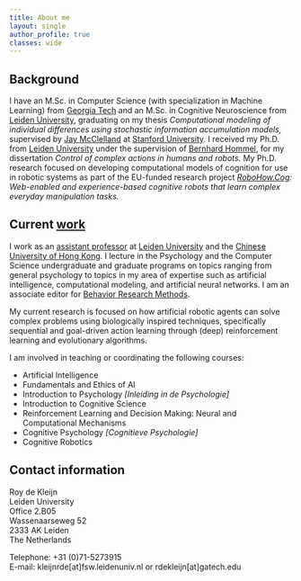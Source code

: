 ```yaml
---
title: About me
layout: single
author_profile: true
classes: wide
---
```


## Background
I have an M.Sc. in Computer Science (with specialization in Machine Learning) from [Georgia Tech](https://www.gatech.edu/) and an M.Sc. in Cognitive Neuroscience from [Leiden University](https://www.universiteitleiden.nl/), graduating on my thesis *Computational modeling of individual differences using stochastic information accumulation models,* supervised by [Jay McClelland](https://stanford.edu/~jlmcc/) at [Stanford University](https://www.stanford.edu/). I received my Ph.D. from [Leiden University](https://www.universiteitleiden.nl/) under the supervision of [Bernhard Hommel](https://www.bernhard-hommel.eu/), for my dissertation *Control of complex actions in humans and robots.* My Ph.D. research focused on developing computational models of cognition for use in robotic systems as part of the EU-funded research project *[RoboHow.Cog](http://robohow.org/): Web-enabled and experience-based cognitive robots that learn complex everyday manipulation tasks.*

## Current [work](http://roydekleijn.nl/my-work/)
I work as an [assistant professor](https://www.universiteitleiden.nl/en/staffmembers/roy-de-kleijn) at [Leiden University](https://www.universiteitleiden.nl/) and the [Chinese University of Hong Kong](https://www.cuhk.edu.hk/english/index.html). I lecture in the Psychology and the Computer Science undergraduate and graduate programs on topics ranging from general psychology to topics in my area of expertise such as artificial intelligence, computational modeling, and artificial neural networks. I am an associate editor for [Behavior Research Methods](https://link.springer.com/journal/13428).

My current research is focused on how artificial robotic agents can solve complex problems using biologically inspired techniques, specifically sequential and goal-driven action learning through (deep) reinforcement learning and evolutionary algorithms.

I am involved in teaching or coordinating the following courses:

- Artificial Intelligence
- Fundamentals and Ethics of AI
- Introduction to Psychology *[Inleiding in de Psychologie]*
- Introduction to Cognitive Science
- Reinforcement Learning and Decision Making: Neural and Computational Mechanisms
- Cognitive Psychology *[Cognitieve Psychologie]*
- Cognitive Robotics

## Contact information
 
Roy de Kleijn  
Leiden University  
Office 2.B05  
Wassenaarseweg 52  
2333 AK Leiden  
The Netherlands  

Telephone: +31 (0)71-5273915  
E-mail: kleijnrde[at]fsw.leidenuniv.nl or rdekleijn[at]gatech.edu
